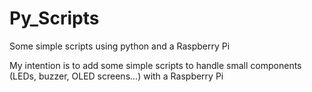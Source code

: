 # Py_Scripts
Some simple scripts using python and a Raspberry Pi 

My intention is to add some simple scripts to handle small components (LEDs, buzzer, OLED screens...) with a Raspberry Pi
